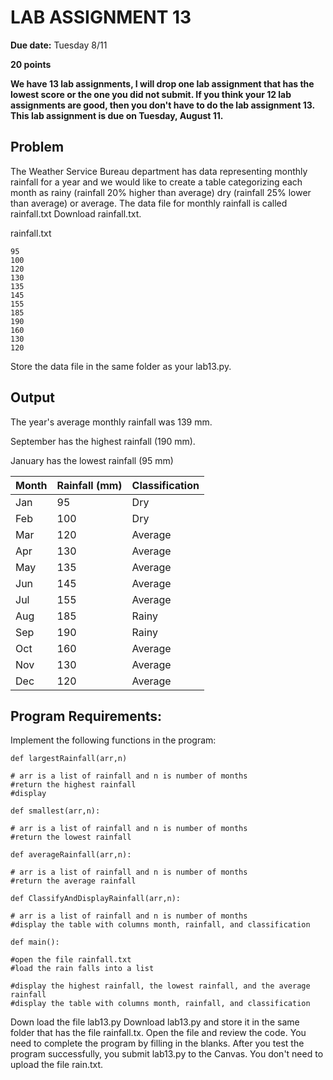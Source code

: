 # LAB ASSIGNMENT 13
**Due date:**   Tuesday 8/11

**20 points**

**We have 13 lab assignments, I will drop one lab assignment that has the lowest score or the one you did not submit. If you think your 12 lab assignments are good, then you don't have to do the lab assignment 13.
This lab assignment is due on Tuesday, August 11.**

## Problem 

The Weather Service Bureau department has data representing monthly rainfall for a year and we would like to create a table categorizing each month as rainy (rainfall 20% higher than average) dry (rainfall 25% lower than average) or average. The data file for monthly rainfall is called rainfall.txt Download rainfall.txt.

rainfall.txt

    95
    100
    120
    130
    135
    145
    155
    185
    190
    160
    130
    120
    
Store the data file in the same folder as your lab13.py.

## Output

The year's average monthly rainfall was 139 mm.

September has the highest rainfall (190 mm).

January has the lowest rainfall (95 mm)

| Month | Rainfall (mm) | Classification |
|-------|---------------|--------------|
| Jan | 95 | Dry |
| Feb | 100 | Dry |
| Mar | 120 | Average |
| Apr | 130 | Average |
| May | 135 | Average |
| Jun | 145 | Average |
| Jul | 155 | Average |
| Aug | 185 | Rainy |
| Sep | 190 | Rainy |
| Oct | 160 | Average |
| Nov | 130 | Average |
| Dec | 120 | Average |

## Program Requirements:

Implement the following functions in the program:

    def largestRainfall(arr,n)
    
    # arr is a list of rainfall and n is number of months
    #return the highest rainfall
    #display
    
    def smallest(arr,n):
    
    # arr is a list of rainfall and n is number of months
    #return the lowest rainfall 
    
    def averageRainfall(arr,n):
    
    # arr is a list of rainfall and n is number of months
    #return the average rainfall 
    
    def ClassifyAndDisplayRainfall(arr,n):
    
    # arr is a list of rainfall and n is number of months
    #display the table with columns month, rainfall, and classification
    
    def main():
    
    #open the file rainfall.txt
    #load the rain falls into a list
    
    #display the highest rainfall, the lowest rainfall, and the average rainfall
    #display the table with columns month, rainfall, and classification

Down load the file lab13.py Download lab13.py and store it in the same folder that has the file rainfall.tx. Open the file and review the code. You need to complete the program by filling in the blanks. After you test the program successfully, you submit lab13.py to the Canvas. You don't need to upload the file rain.txt.
